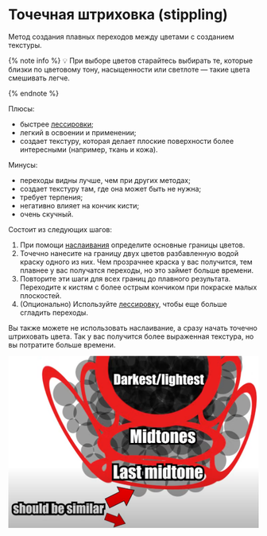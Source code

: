 # Точечная штриховка (stippling)

Метод создания плавных переходов между цветами с созданием текстуры. 

 {% note info %}
💡 При выборе цветов старайтесь выбирать те, которые близки по цветовому тону, насыщенности или светлоте — такие цвета смешивать легче.

{% endnote %}

Плюсы:

- быстрее [лессировки](glazing.md);
- легкий в освоении и применении;
- создает текстуру, которая делает плоские поверхности более интересными (например, ткань и кожа).

Минусы:

- переходы видны лучше, чем при других методах;
- создает текстуру там, где она может быть не нужна;
- требует терпения;
- негативно влияет на кончик кисти;
- очень скучный.

Состоит из следующих шагов:

1. При помощи [наслаивания](layering.md) определите основные границы цветов.
2. Точечно нанесите на границу двух цветов разбавленную водой краску одного из них. Чем прозрачнее краска у вас получится, тем плавнее у вас получатся переходы, но это займет больше времени.
3. Повторите эти шаги для всех границ до плавного результата. Переходите к кистям с более острым кончиком при покраске малых плоскостей.
4. (Опционально) Используйте [лессировку](glazing.md), чтобы еще больше сгладить переходы.

Вы также можете не использовать наслаивание, а сразу начать точечно штриховать цвета. Так у вас получится более выраженная текстура, но вы потратите больше времени.

![stippling](_images/stippling.png)
